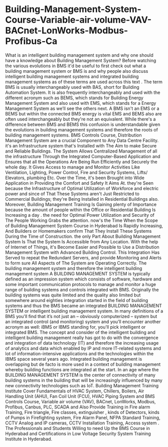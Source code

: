 # Building-Management-System-Course-Variable-air-volume-VAV-BACnet-LonWorks-Modbus-Profibus-Ca
What is an intelligent building management system and why one should have a knowledge about Building Management System?   Before watching the various evolutions in BMS it'd be useful to first check out what a building management system or BMS is and why people also discuss intelligent building management systems and integrated building management systems as of these terms are used across this text .   The term BMS is usually interchangeably used with BAS, short for Building Automation System. It is also frequently interchangeably and used with the different acronym such as BEMS, which stands for Building Energy Management System and also used with EMS, which stands for a Energy Management System as we’ll see the others next.  A BMS isn't an EMS or a BEMS but within the connected BMS energy is vital EMS and BEMS also are often used interchangeably but they're not an equivalent. While there's a difference between BMS and BEMS this confusion is understandable given the evolutions in building management systems and therefore the roots of building management systems.   BMS Controls Course, Distribution Management System are a crucial Component to Any Data Centre Facility. it's an Infrastructure system that's Installed with The Aim to make Secure and Reliable Buildings. The System Allows Centralized Management of all the infrastructure Through the Integrated Computer-Based Application and Ensures that all the Operations Are Being Run Efficiently and Securely the whole day. It Gives Access to manage and Monitor Activities Like Ventilation, Lighting, Power Control, Fire and Security Systems, Lifts/ Elevators, plumbing Etc. Over the Time, it's been Brought into Wide Application in Providing the Comfort and Safety It Aims At. they're Seen because the Infrastructure of Optimal Utilization of Workforce and electric power and since of That These Systems aren't Just Restricted to Commercial Buildings; they're Being Installed in Residential Buildings also.  Moreover, Building Management Training Is Gaining plenty of Importance because the amount of people within the Office or Residential Building Is Increasing a day . the need for Optimal Power Utilization and Security of The People Working Grabs the attention. now's the Time When the Scope of Building Management System Course in Hyderabad Is Rapidly Increasing, And Builders or Homemakers confirm That They Install These Systems During the Time of Construction. the only Part About Building Management System Is That the System Is Accessible from Any Location. With the help of Internet of Things, it's Become Easier and Possible to Use a Distribution Management System with Advanced Building Control. This Integration Has Served to repeat the Redundant Servers, and provide Monitoring and Alerts to form sure All Aspects of The System are Operating Correctly.   The building management system and therefore the intelligent building management system A BUILDING MANAGEMENT SYSTEM is typically defined as an impression system which consists of software, hardware and some important communication protocols to manage and monitor a huge range of building systems and controls integrated with BMS. Originally the building systems was quite limited and the quality also limited but somewhere around eighties integration started in the field of building systems and thus the BMS became an integrated BUILDING MANAGEMENT SYSTEM or intelligent building management system. In many definitions of a BMS you'll find that it’s not just an – obviously computerized – system but an integrated control (and monitoring) system and you’ll encounter another acronym as well: iBMS or IBMS standing for, you'll pick intelligent or integrated BMS. The concept and consider of the intelligent building and intelligent building management really has got to do with the convergence and integration of data technology (IT) and therefore the increasing usage of analytics and data which enabled by IP and more IT-related systems and lot of information-intensive applications and the technologies within the IBMS space several years ago. Integrated building management is overlapping but de facto is more used in a context of building management whereby building functions are integrated at the start. In an age where the BUILDING MANAGEMENT SYSTEM is the center of connectivity of many building systems in the building that will be increasingly influenced by many new connectivity technologies such as IoT. Building Management Training Institute Cover Fundamentals of HVAC System, Chillers, Boilers, Air Handling Unit (AHU), Fan Coil Unit (FCU), HVAC Piping System and BMS Controls Course, Variable air volume (VAV), BACnet, LonWorks, Modbus, Profibus, Canbus, PLC, SCADA and Also Provide Training in Fire alarm Training, Fire triangle, Fire classes, extinguisher , kinds of Detectors, kinds of Pumps in Firefighting system, Fire Alarm Panel, NFPA Standard Training, CCTV Analog and IP cameras, CCTV Installation Training, Access system . The Professionals and Students Willing to need Up the BMS Course in Hyderabad and Certifications in Low Voltage Security System Training Institute in Hyderabad.
